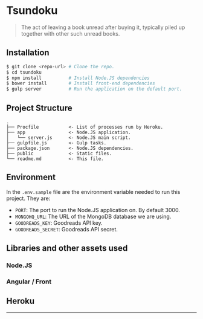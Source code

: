 # Tsundoku

> The act of leaving a book unread after buying it, typically piled up together
> with other such unread books.

## Installation

```sh
$ git clone <repo-url> # Clone the repo.
$ cd tsundoku
$ npm install          # Install Node.JS dependencies
$ bower install        # Install front-end dependencies
$ gulp server          # Run the application on the default port.
```

## Project Structure
```
.
├── Procfile           <- List of processes run by Heroku.
├── app                <- Node.JS application.
│   └── server.js      <- Node.JS main script.
├── gulpfile.js        <- Gulp tasks.
├── package.json       <- Node.JS dependencies.
├── public             <- Static files.
└── readme.md          <- This file.
```

## Environment

In the `.env.sample` file are the environment variable needed to run this
project. They are:
* `PORT`: The port to run the Node.JS application on. By default 3000.
* `MONGOHQ_URL`: The URL of the MongoDB database we are using.
* `GOODREADS_KEY`: Goodreads API key.
* `GOODREADS_SECRET`: Goodreads API secret.

## Libraries and other assets used

### Node.JS

### Angular / Front

## Heroku

----

